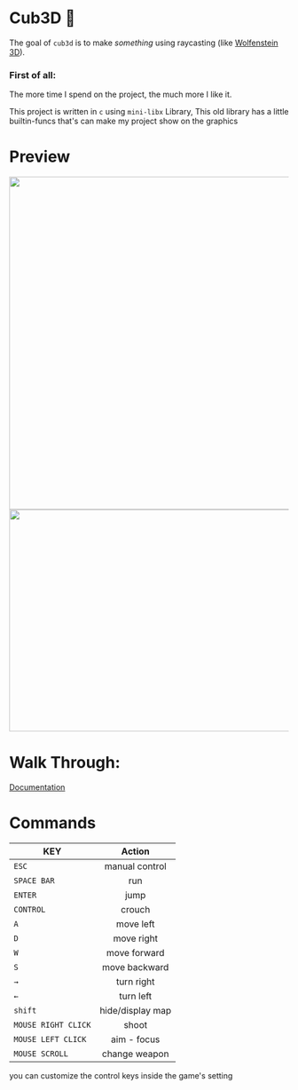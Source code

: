 # Cub3D 👾

The goal of ``cub3d`` is to make *something* using raycasting (like [Wolfenstein 3D](https://fr.wikipedia.org/wiki/Wolfenstein_3D)).

### First of all:
  The more time I spend on the project, the much more I like it.

This project is written in ``c`` using ``mini-libx`` Library, 
This old library has a little builtin-funcs that's can make my project show on the graphics

# Preview
<img src="https://github.com/ael-bekk/cube3d_advanced_raycasting/blob/main/img_srces/Blank%208%20Grids%20Collage.png" width=700 height=600/>

<a href="https://www.youtube.com/watch?v=fO-BOwalGnk" alt="By ael-bekk">
<img src="https://github.com/ael-bekk/cube3d_advanced_raycasting/blob/main/img_srces/Screen%20Shot%202022-10-19%20at%208.44.20%20PM.png" width=700 height=400/>
</a>


# Walk Through:
  [Documentation](https://github.com/ael-bekk/cube3d_advanced_raycasting/blob/main/note.md)

# Commands

| KEY           | Action        |
| ------------- |:-------------:|
| `ESC`         | manual control     |
| `SPACE BAR`   | run         |
| `ENTER`         | jump |
| `CONTROL`         | crouch |
| `A`           | move left     |
| `D`           | move right    |
| `W`           | move forward  |
| `S`           | move backward |
| `→`           | turn right    |
| `←`           | turn left     |
| `shift`       | hide/display map|
| `MOUSE RIGHT CLICK`           | shoot |
| `MOUSE LEFT CLICK`           | aim - focus|
| `MOUSE SCROLL`      | change weapon |

you can customize the control keys inside the game's setting
